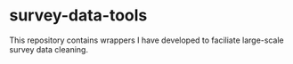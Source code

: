 # survey-data-tools

This repository contains wrappers I have developed to faciliate large-scale survey data cleaning. 
